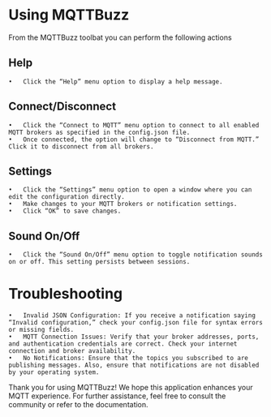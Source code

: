 # Using MQTTBuzz

From the MQTTBuzz toolbat you can perform the following actions

## Help

	•	Click the “Help” menu option to display a help message.

## Connect/Disconnect

	•	Click the “Connect to MQTT” menu option to connect to all enabled MQTT brokers as specified in the config.json file.
	•	Once connected, the option will change to “Disconnect from MQTT.” Click it to disconnect from all brokers.

## Settings

	•	Click the “Settings” menu option to open a window where you can edit the configuration directly.
	•	Make changes to your MQTT brokers or notification settings.
	•	Click “OK” to save changes.


## Sound On/Off

	•	Click the “Sound On/Off” menu option to toggle notification sounds on or off. This setting persists between sessions.

# Troubleshooting

	•	Invalid JSON Configuration: If you receive a notification saying “Invalid configuration,” check your config.json file for syntax errors or missing fields.
	•	MQTT Connection Issues: Verify that your broker addresses, ports, and authentication credentials are correct. Check your internet connection and broker availability.
	•	No Notifications: Ensure that the topics you subscribed to are publishing messages. Also, ensure that notifications are not disabled by your operating system.

Thank you for using MQTTBuzz! We hope this application enhances your MQTT experience. For further assistance, feel free to consult the community or refer to the documentation.

